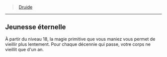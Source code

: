 ﻿---
!ClassFeatureItem
Id: druid_hd.md#jeunesse-éternelle
ParentLink: druid_hd.md#druide
Name: Jeunesse éternelle
ParentName: Druide
NameLevel: 2
Attributes: {}
---
> [Druide](hd_druid.md)

---

## Jeunesse éternelle

À partir du niveau 18, la magie primitive que vous maniez vous permet de vieillir plus lentement. Pour chaque décennie qui passe, votre corps ne vieillit que d'un an.

